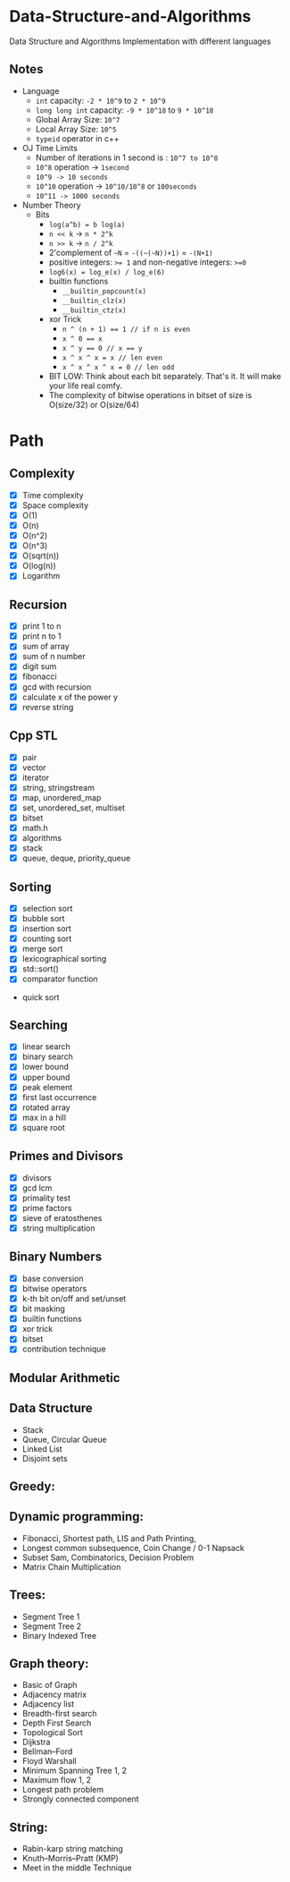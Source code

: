 # Data-Structure-and-Algorithms

Data Structure and Algorithms Implementation with different languages

<!-- ## Started CP: `12/05/2021` -->

## Notes

- Language
  - `int` capacity: `-2 * 10^9` to `2 * 10^9`
  - `long long int` capacity: `-9 * 10^18` to `9 * 10^18`
  - Global Array Size: `10^7`
  - Local Array Size: `10^5`
  - `typeid` operator in c++
- OJ Time Limits
  - Number of iterations in 1 second is : `10^7 to 10^8`
  - `10^8` operation -> `1second`
  - `10^9 -> 10 seconds`
  - `10^10` operation -> `10^10/10^8` or `100seconds`
  - `10^11 -> 1000 seconds`
- Number Theory
  - Bits
    - `log(a^b) = b log(a)`
    - `n << k` -> `n * 2^k`
    - `n >> k` -> `n / 2^k`
    - 2'complement of `~N` = `-((~(~N))+1)` = `-(N+1)`
    - positive integers: `>= 1` and non-negative integers: `>=0`
    - `log6(x) = log_e(x) / log_e(6)`
    - builtin functions
      - `__builtin_popcount(x)`
      - `__builtin_clz(x)`
      - `__builtin_ctz(x)`
    - xor Trick
      - `n ^ (n + 1) == 1 // if n is even`
      - `x ^ 0 == x`
      - `x ^ y == 0 // x == y`
      - `x ^ x ^ x = x // len even`
      - `x ^ x ^ x ^ x = 0 // len odd`
    - BIT LOW: Think about each bit separately. That's it. It will make your life real comfy.
    - The complexity of bitwise operations in bitset of size is O(size/32) or O(size/64)

# Path

## Complexity

- [x] Time complexity
- [x] Space complexity
- [x] O(1)
- [x] O(n)
- [x] O(n^2)
- [x] O(n^3)
- [x] O(sqrt(n))
- [x] O(log(n))
- [x] Logarithm

## Recursion

- [x] print 1 to n
- [x] print n to 1
- [x] sum of array
- [x] sum of n number
- [x] digit sum
- [x] fibonacci
- [x] gcd with recursion
- [x] calculate x of the power y
- [x] reverse string

## Cpp STL

- [x] pair
- [x] vector
- [x] iterator
- [x] string, stringstream
- [x] map, unordered_map
- [x] set, unordered_set, multiset
- [x] bitset
- [x] math.h
- [x] algorithms
- [x] stack
- [x] queue, deque, priority_queue

## Sorting

- [x] selection sort
- [x] bubble sort
- [x] insertion sort
- [x] counting sort
- [x] merge sort
- [x] lexicographical sorting
- [x] std::sort()
- [x] comparator function
- quick sort

## Searching

- [x] linear search
- [x] binary search
- [x] lower bound
- [x] upper bound
- [x] peak element
- [x] first last occurrence
- [x] rotated array
- [x] max in a hill
- [x] square root

## Primes and Divisors

- [x] divisors
- [x] gcd lcm
- [x] primality test
- [x] prime factors
- [x] sieve of eratosthenes
- [x] string multiplication

## Binary Numbers

- [x] base conversion
- [x] bitwise operators
- [x] k-th bit on/off and set/unset
- [x] bit masking
- [x] builtin functions
- [x] xor trick
- [x] bitset
- [x] contribution technique

## Modular Arithmetic

## Data Structure

- Stack
- Queue, Circular Queue
- Linked List
- Disjoint sets

## Greedy:

## Dynamic programming:

- Fibonacci, Shortest path, LIS and Path Printing,
- Longest common subsequence, Coin Change / 0-1 Napsack
- Subset Sam, Combinatorics, Decision Problem
- Matrix Chain Multiplication

## Trees:

- Segment Tree 1
- Segment Tree 2
- Binary Indexed Tree

## Graph theory:

- Basic of Graph
- Adjacency matrix
- Adjacency list
- Breadth-first search
- Depth First Search
- Topological Sort
- Dijkstra
- Bellman–Ford
- Floyd Warshall
- Minimum Spanning Tree 1, 2
- Maximum flow 1, 2
- Longest path problem
- Strongly connected component

## String:

- Rabin-karp string matching
- Knuth–Morris–Pratt (KMP)
- Meet in the middle Technique
